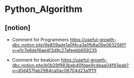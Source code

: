 # Python_Algorithm

## **[notion]**
- Comment for Programmers
https://useful-growth-dbc.notion.site/9e859ade1a0f4ca3a1fb8a09e063256f?v=e1c7e6de16ae4f3d9c27afeebb659235

- Comment for beakjoon
https://useful-growth-dbc.notion.site/b0b28f983beb40fdae9cdeaa04f93eab?v=d0d457fab2984ca0ac06704d23a1f11f

